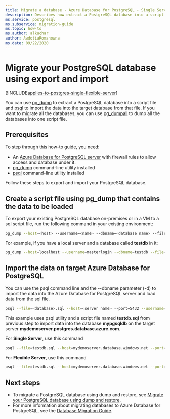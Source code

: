 ```yaml
---
title: Migrate a database - Azure Database for PostgreSQL - Single Server
description: Describes how extract a PostgreSQL database into a script file and import the data into the target database from that file.
ms.service: postgresql
ms.subservice: migration-guide
ms.topic: how-to
ms.author: alkuchar
author: AwdotiaRomanowna
ms.date: 09/22/2020
---
```


# Migrate your PostgreSQL database using export and import

[!INCLUDE[applies-to-postgres-single-flexible-server](../includes/applies-to-postgresql-single-flexible-server.md)]

You can use [pg_dump](https://www.postgresql.org/docs/current/static/app-pgdump.html) to extract a PostgreSQL database into a script file and [psql](https://www.postgresql.org/docs/current/static/app-psql.html) to import the data into the target database from that file. If you want to migrate all the databases, you can use [pg_dumpall](https://www.postgresql.org/docs/current/app-pg-dumpall.html) to dump all the databases into one script file.

## Prerequisites
To step through this how-to guide, you need:
- An [Azure Database for PostgreSQL server](../single-server/quickstart-create-server-database-portal.md) with firewall rules to allow access and database under it.
- [pg_dump](https://www.postgresql.org/docs/current/static/app-pgdump.html) command-line utility installed
- [psql](https://www.postgresql.org/docs/current/static/app-psql.html) command-line utility installed

Follow these steps to export and import your PostgreSQL database.

## Create a script file using pg_dump that contains the data to be loaded
To export your existing PostgreSQL database on-premises or in a VM to a sql script file, run the following command in your existing environment:

```bash
pg_dump --host=<host> --username=<name> --dbname=<database name> --file=<database>.sql
```
For example, if you have a local server and a database called **testdb** in it:
```bash
pg_dump --host=localhost --username=masterlogin --dbname=testdb --file=testdb.sql
```

## Import the data on target Azure Database for PostgreSQL
You can use the psql command line and the --dbname parameter (-d) to import the data into the Azure Database for PostgreSQL server and load data from the sql file.

```bash
psql --file=<database>.sql --host=<server name> --port=5432 --username=<user> --dbname=<target database name>
```
This example uses psql utility and a script file named **testdb.sql** from previous step to import data into the database **mypgsqldb** on the target server **mydemoserver.postgres.database.azure.com**.

For **Single Server**, use this command 
```bash
psql --file=testdb.sql --host=mydemoserver.database.windows.net --port=5432 --username=mylogin@mydemoserver --dbname=mypgsqldb
```

For **Flexible Server**, use this command  
```bash
psql --file=testdb.sql --host=mydemoserver.database.windows.net --port=5432 --username=mylogin --dbname=mypgsqldb
```





## Next steps
- To migrate a PostgreSQL database using dump and restore, see [Migrate your PostgreSQL database using dump and restore](how-to-migrate-using-dump-and-restore.md).
- For more information about migrating databases to Azure Database for PostgreSQL, see the [Database Migration Guide](/data-migration/).

